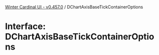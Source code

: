 [Winter Cardinal UI - v0.457.0](../index.md) / DChartAxisBaseTickContainerOptions

# Interface: DChartAxisBaseTickContainerOptions
